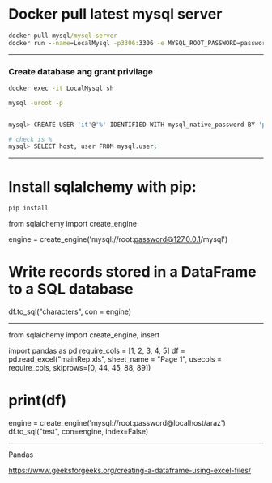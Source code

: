 # Docker pull latest mysql server

```cmd
docker pull mysql/mysql-server
docker run --name=LocalMysql -p3306:3306 -e MYSQL_ROOT_PASSWORD=password -e MYSQL_ROOT_HOST:"%" -d mysql/mysql-server:latest

```
---

### Create database ang grant privilage
```cmd
docker exec -it LocalMysql sh
```


```bash
mysql -uroot -p


mysql> CREATE USER 'it'@'%' IDENTIFIED WITH mysql_native_password BY 'password';

# check is %
mysql> SELECT host, user FROM mysql.user;
```

---

# Install sqlalchemy with pip:
```python
pip install


```


from sqlalchemy import create_engine



engine = create_engine('mysql://root:password@127.0.0.1/mysql')
# Write records stored in a DataFrame to a SQL database
df.to_sql("characters", con = engine)




----------------------------------------------



from sqlalchemy import create_engine, insert

import pandas as pd
require_cols = [1, 2, 3, 4, 5]
df = pd.read_excel("mainRep.xls", sheet_name = "Page 1", usecols = require_cols, skiprows=[0, 44, 45, 88, 89])

# print(df)

engine = create_engine('mysql://root:password@localhost/araz')
df.to_sql("test", con=engine, index=False)



-------------------------------------------------
Pandas

https://www.geeksforgeeks.org/creating-a-dataframe-using-excel-files/
